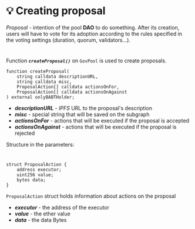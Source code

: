 # 💡 Creating proposal

*Proposal* - intention of the pool **DAO** to do something. After its creation, users will have to vote for its adoption according to the rules specified in the voting settings (duration, quorum, validators...).

#

Function ***`createProposal()`*** on `GovPool` is used to create proposals.

```solidity
function createProposal(
    string calldata descriptionURL,
    string calldata misc,
    ProposalAction[] calldata actionsOnFor,
    ProposalAction[] calldata actionsOnAgainst
) external onlyBABTHolder;
```

- ***descriptionURL*** - *IPFS* URL to the proposal's description
- ***misc*** - special string that will be saved on the subgraph
- ***actionsOnFor*** - actions that will be executed if the proposal is accepted
- ***actionsOnAgainst*** - actions that will be executed if the proposal is rejected

Structure in the parameters:

#

```solidity
struct ProposalAction {
    address executor;
    uint256 value;
    bytes data;
}
```

`ProposalAction` struct holds information about actions on the proposal

- ***executor*** - the address of the executor
- ***value*** - the ether value
- ***data*** - the data Bytes
